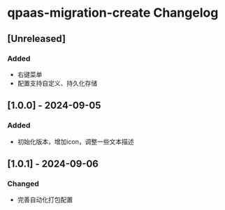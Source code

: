 <!-- Keep a Changelog guide -> https://keepachangelog.com -->

# qpaas-migration-create Changelog

## [Unreleased]

### Added

- 右键菜单
- 配置支持自定义、持久化存储


## [1.0.0] - 2024-09-05

### Added
- 初始化版本，增加icon，调整一些文本描述

## [1.0.1] - 2024-09-06

### Changed
- 完善自动化打包配置